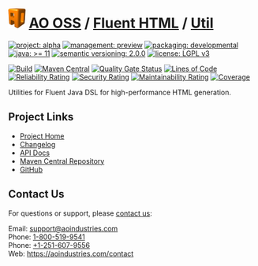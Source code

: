 # [<img src="ao-logo.png" alt="AO Logo" width="35" height="40">](https://github.com/ao-apps) [AO OSS](https://github.com/ao-apps/ao-oss) / [Fluent HTML](https://github.com/ao-apps/ao-fluent-html) / [Util](https://github.com/ao-apps/ao-fluent-html-util)

[![project: alpha](https://oss.aoapps.com/ao-badges/project-alpha.svg)](https://aoindustries.com/life-cycle#project-alpha)
[![management: preview](https://oss.aoapps.com/ao-badges/management-preview.svg)](https://aoindustries.com/life-cycle#management-preview)
[![packaging: developmental](https://oss.aoapps.com/ao-badges/packaging-developmental.svg)](https://aoindustries.com/life-cycle#packaging-developmental)  
[![java: &gt;= 11](https://oss.aoapps.com/ao-badges/java-11.svg)](https://docs.oracle.com/en/java/javase/11/)
[![semantic versioning: 2.0.0](https://oss.aoapps.com/ao-badges/semver-2.0.0.svg)](http://semver.org/spec/v2.0.0.html)
[![license: LGPL v3](https://oss.aoapps.com/ao-badges/license-lgpl-3.0.svg)](https://www.gnu.org/licenses/lgpl-3.0)

[![Build](https://github.com/ao-apps/ao-fluent-html-util/workflows/Build/badge.svg?branch=master)](https://github.com/ao-apps/ao-fluent-html-util/actions?query=workflow%3ABuild)
[![Maven Central](https://maven-badges.herokuapp.com/maven-central/com.aoapps/ao-fluent-html-util/badge.svg)](https://maven-badges.herokuapp.com/maven-central/com.aoapps/ao-fluent-html-util)
[![Quality Gate Status](https://sonarcloud.io/api/project_badges/measure?branch=master&project=com.aoapps%3Aao-fluent-html-util&metric=alert_status)](https://sonarcloud.io/dashboard?branch=master&id=com.aoapps%3Aao-fluent-html-util)
[![Lines of Code](https://sonarcloud.io/api/project_badges/measure?branch=master&project=com.aoapps%3Aao-fluent-html-util&metric=ncloc)](https://sonarcloud.io/component_measures?branch=master&id=com.aoapps%3Aao-fluent-html-util&metric=ncloc)  
[![Reliability Rating](https://sonarcloud.io/api/project_badges/measure?branch=master&project=com.aoapps%3Aao-fluent-html-util&metric=reliability_rating)](https://sonarcloud.io/component_measures?branch=master&id=com.aoapps%3Aao-fluent-html-util&metric=Reliability)
[![Security Rating](https://sonarcloud.io/api/project_badges/measure?branch=master&project=com.aoapps%3Aao-fluent-html-util&metric=security_rating)](https://sonarcloud.io/component_measures?branch=master&id=com.aoapps%3Aao-fluent-html-util&metric=Security)
[![Maintainability Rating](https://sonarcloud.io/api/project_badges/measure?branch=master&project=com.aoapps%3Aao-fluent-html-util&metric=sqale_rating)](https://sonarcloud.io/component_measures?branch=master&id=com.aoapps%3Aao-fluent-html-util&metric=Maintainability)
[![Coverage](https://sonarcloud.io/api/project_badges/measure?branch=master&project=com.aoapps%3Aao-fluent-html-util&metric=coverage)](https://sonarcloud.io/component_measures?branch=master&id=com.aoapps%3Aao-fluent-html-util&metric=Coverage)

Utilities for Fluent Java DSL for high-performance HTML generation.

## Project Links
* [Project Home](https://oss.aoapps.com/fluent-html/util/)
* [Changelog](https://oss.aoapps.com/fluent-html/util/changelog)
* [API Docs](https://oss.aoapps.com/fluent-html/util/apidocs/)
* [Maven Central Repository](https://search.maven.org/artifact/com.aoapps/ao-fluent-html-util)
* [GitHub](https://github.com/ao-apps/ao-fluent-html-util)

## Contact Us
For questions or support, please [contact us](https://aoindustries.com/contact):

Email: [support@aoindustries.com](mailto:support@aoindustries.com)  
Phone: [1-800-519-9541](tel:1-800-519-9541)  
Phone: [+1-251-607-9556](tel:+1-251-607-9556)  
Web: https://aoindustries.com/contact
